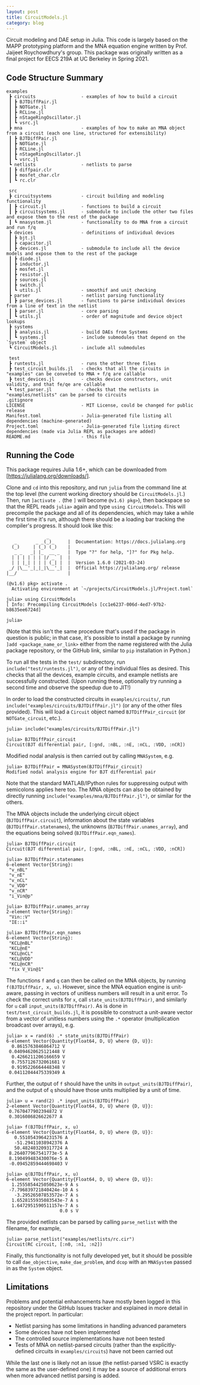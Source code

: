 ```yaml
---
layout: post
title: CircuitModels.jl
category: blog
---
```


Circuit modeling and DAE setup in Julia. This code is largely based on the MAPP prototyping platform and the MNA equation engine written by Prof. Jaijeet Roychowdhury's group.
This package was originally written as a final project for EECS 219A at UC Berkeley in Spring 2021.

## Code Structure Summary
```
examples
 ┣ circuits                 - examples of how to build a circuit
 ┃ ┣ BJTDiffPair.jl
 ┃ ┣ NOTGate.jl
 ┃ ┣ RCLine.jl
 ┃ ┣ nStageRingOscillator.jl
 ┃ ┗ vsrc.jl
 ┣ mna                      - examples of how to make an MNA object from a circuit (each one line, structured for extensibility)
 ┃ ┣ BJTDiffPair.jl
 ┃ ┣ NOTGate.jl
 ┃ ┣ RCLine.jl
 ┃ ┣ nStageRingOscillator.jl
 ┃ ┗ vsrc.jl
 ┗ netlists                 - netlists to parse
 ┃ ┣ diffpair.clr
 ┃ ┣ mosfet_char.clr
 ┃ ┗ rc.clr

 src                            
 ┣ circuitsystems           - circuit building and modeling functionality 
 ┃ ┣ circuit.jl             - functions to build a circuit
 ┃ ┣ circuitsystems.jl      - submodule to include the other two files and expose them to the rest of the package
 ┃ ┗ mnasystem.jl           - functionality to do MNA from a circuit and run f/q
 ┣ devices                  - definitions of individual devices
 ┃ ┣ bjt.jl
 ┃ ┣ capacitor.jl
 ┃ ┣ devices.jl             - submodule to include all the device models and expose them to the rest of the package
 ┃ ┣ diode.jl
 ┃ ┣ inductor.jl
 ┃ ┣ mosfet.jl
 ┃ ┣ resistor.jl
 ┃ ┣ sources.jl
 ┃ ┣ switch.jl
 ┃ ┗ utils.jl               - smoothif and unit checking
 ┣ parser                   - netlist parsing functionality
 ┃ ┣ parse_devices.jl       - functions to parse individual devices from a line of text in the netlist
 ┃ ┣ parser.jl              - core parsing
 ┃ ┗ utils.jl               - order of magnitude and device object lookups
 ┣ systems
 ┃ ┣ analysis.jl            - build DAEs from Systems
 ┃ ┗ systems.jl             - include submodules that depend on the `System` object
 ┗ CircuitModels.jl         - include all submodules
 
 test
 ┣ runtests.jl              - runs the other three files
 ┣ test_circuit_builds.jl   - checks that all the circuits in "examples" can be conveted to MNA + f/q are callable
 ┣ test_devices.jl          - checks device constructors, unit validity, and that fe/qe are callable
 ┗ test_parser.jl           - checks that the netlists in "examples/netlists" can be parsed to circuits
.gitignore
LICENSE                     - MIT License, could be changed for public release
Manifest.toml               - Julia-generated file listing all dependencies (machine-generated)
Project.toml                - Julia-generated file listing direct dependencies (made via Julia REPL as packages are added)
README.md                   - this file
```

## Running the Code

This package requires Julia 1.6+, which can be downloaded from [https://julialang.org/downloads/].

Clone and `cd` into this repository, and run `julia` from the command line at the top level (the current working directory should be `CircuitModels.jl`.) Then, run `]activate .` (the `]` will become `@v1.6) pkg>`), then backspace so that the REPL reads `julia>` again and type `using CircuitModels`. This will precompile the package and all of its dependencies, which may take a while the first time it's run, although there should be a loading bar tracking the compiler's progress. It should look like this:

```
               _
   _       _ _(_)_     |  Documentation: https://docs.julialang.org
  (_)     | (_) (_)    |
   _ _   _| |_  __ _   |  Type "?" for help, "]?" for Pkg help.
  | | | | | | |/ _` |  |
  | | |_| | | | (_| |  |  Version 1.6.0 (2021-03-24)
 _/ |\__'_|_|_|\__'_|  |  Official https://julialang.org/ release
|__/                   |

(@v1.6) pkg> activate .
  Activating environment at `~/projects/CircuitModels.jl/Project.toml`

julia> using CircuitModels
[ Info: Precompiling CircuitModels [cc1e6237-006d-4ed7-97b2-b8635ee6724d]

julia> 
```

(Note that this isn't the same procedure that's used if the package in question is public; in that case, it's possible to install a package by running `]add <package_name_or_link>` either from the name registered with the Julia package repository, or the GitHub link, similar to `pip` installation in Python.)

To run all the tests in the `test/` subdirectory, run `include("test/runtests.jl")`, or any of the individual files as desired. This checks that all the devices, example circuits, and example netlists are successfully constructed. (Upon running these, optionally try running a second time and observe the speedup due to JIT!)

In order to load the constructed circuits in `examples/circuits/`, run `include("examples/circuits/BJTDiffPair.jl")` (or any of the other files provided). This will load a `Circuit` object named `BJTDiffPair_circuit` (or `NOTGate_circuit`, etc.).

```
julia> include("examples/circuits/BJTDiffPair.jl")

julia> BJTDiffPair_circuit
Circuit(BJT differential pair, [:gnd, :nBL, :nE, :nCL, :VDD, :nCR])
```

Modified nodal analysis is then carried out by calling `MNASystem`, e.g.

```
julia> BJTDiffPair = MNASystem(BJTDiffPair_circuit)
Modified nodal analysis engine for BJT differential pair
```

Note that the standard MATLAB/IPython rules for suppressing output with semicolons applies here too.
The MNA objects can also be obtained by directly running `include("examples/mna/BJTDiffPair.jl")`, or similar for the others.

The MNA objects include the underlying circuit object (`BJTDiffPair.circuit`), information about the state variables (`BJTDiffPair.statenames`), the unknowns (`BJTDiffPair.unames_array`), and the equations being solved (`BJTDiffPair.eqn_names`).

```
julia> BJTDiffPair.circuit
Circuit(BJT differential pair, [:gnd, :nBL, :nE, :nCL, :VDD, :nCR])

julia> BJTDiffPair.statenames
6-element Vector{String}:
 "v_nBL"
 "v_nE"
 "v_nCL"
 "v_VDD"
 "v_nCR"
 "i_Vin@p"

julia> BJTDiffPair.unames_array
2-element Vector{String}:
 "Vin::V"
 "IE::i"

julia> BJTDiffPair.eqn_names
6-element Vector{String}:
 "KCL@nBL"
 "KCL@nE"
 "KCL@nCL"
 "KCL@VDD"
 "KCL@nCR"
 "fix V_Vin@1"
```

The functions `f` and `q` can then be called on the MNA objects, by running `f(BJTDiffPair, x, u)`. However, since the MNA equation engine is unit-aware, passing in vectors of unitless numbers will result in a unit error. To check the correct units for `x`, call `state_units(BJTDiffPair)`, and similarly for `u` call `input_units(BJTDiffPair)`. As is done in `test/test_circuit_builds.jl`, it is possible to construct a unit-aware vector from a vector of unitless numbers using the `.*` operator (multiplication broadcast over arrays), e.g.

```
julia> x = rand(6) .* state_units(BJTDiffPair)
6-element Vector{Quantity{Float64, D, U} where {D, U}}:
  0.8615763846864712 V
 0.04094620625121448 V
  0.4266211206166659 V
  0.7557126732061681 V
  0.9195226664448348 V
 0.04112044475339349 A
```
Further, the output of `f` should have the units in `output_units(BJTDiffPair)`, and the output of `q` should have those units multiplied by a unit of time.

```
julia> u = rand(2) .* input_units(BJTDiffPair)
2-element Vector{Quantity{Float64, D, U} where {D, U}}:
 0.7670477902394872 V
 0.3016086826622677 A

julia> f(BJTDiffPair, x, u)
6-element Vector{Quantity{Float64, D, U} where {D, U}}:
   0.5510543964231576 A
   -51.29411038942376 A
   50.482403209317724 A
 8.264077967541773e-5 A
 8.190499483430076e-5 A
 -0.09452859444698403 V

julia> q(BJTDiffPair, x, u)
6-element Vector{Quantity{Float64, D, U} where {D, U}}:
  1.2555854425050623e-9 A s
 -7.796839721840424e-10 A s
   -3.29526507853572e-7 A s
  1.6528155935083543e-7 A s
  1.6472951590511157e-7 A s
                    0.0 s V
```

The provided netlists can be parsed by calling `parse_netlist` with the filename, for example,
```
julia> parse_netlist("examples/netlists/rc.cir")
Circuit(RC circuit, [:n0, :n1, :n2])
```

Finally, this functionality is not fully developed yet, but it should be possible to call `dae_objective`, `make_dae_problem`, and `dcop` with an `MNASystem` passed in as the `System` object.

## Limitations

Problems and potential enhancements have mostly been logged in this repository under the GitHub Issues tracker and explained in more detail in the project report. In particular:

- Netlist parsing has some limitations in handling advanced parameters
- Some devices have not been implemented
- The controlled source implementations have not been tested
- Tests of MNA on netlist-parsed circuits (rather than the explicitly-defined circuits in `examples/circuits`) have not been carried out

While the last one is likely not an issue (the netlist-parsed VSRC is exactly the same as the user-defined one) it may be a source of additional errors when more advanced netlist parsing is added. 
